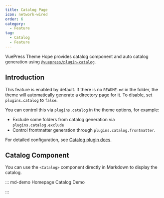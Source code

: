 ```yaml
---
title: Catalog Page
icon: network-wired
order: 6
category:
  - Feature
tag:
  - Catalog
  - Feature
---
```


VuePress Theme Hope provides catalog component and auto catalog generation using [`@vuepress/plugin-catalog`][catalog].

<!-- more -->

## Introduction

This feature is enabled by default. If there is no `README.md` in the folder, the theme will automatically generate a directory page for it. To disable, set `plugins.catalog` to `false`.

You can control this via `plugins.catalog` in the theme options, for example:

- Exclude some folders from catalog generation via `plugins.catalog.exclude`
- Control frontmatter generation through `plugins.catalog.frontmatter`.

For detailed configuration, see [Catalog plugin docs][catalog-config].

## Catalog Component

You can use the `<Catalog>` component directly in Markdown to display the catalog.

::: md-demo Homepage Catalog Demo

<!-- Used to limit height -->
<div class="catalog-display-container">
  <Catalog base='/' />
</div>

:::

[catalog]: https://ecosystem.vuejs.press/plugins/catalog.html
[catalog-config]: https://ecosystem.vuejs.press/plugins/catalog.html#options
